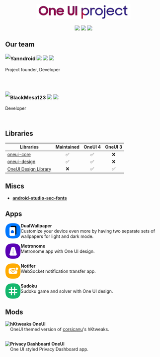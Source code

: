 <p align="center">
  <img src="https://raw.githubusercontent.com/OneUIProject/.github/main/profile/readme-res/logo.png" width=60%>
  <br><br>
  <a href="https://t.me/oneuiproject"><img src="https://img.shields.io/badge/Telegram-OneUI_Project-blue.svg?style=for-the-badge&logo=Telegram"/></a>
  <a href="https://mvnrepository.com/artifact/io.github.oneuiproject"><img src="https://img.shields.io/badge/Maven-OneUI_Project-C71A36.svg?style=for-the-badge&logo=apache"/></a> <a href="https://oneuiproject.github.io/"><img src="https://img.shields.io/badge/GitHub-Wiki-lightgrey.svg?style=for-the-badge&logo=GitHub"/></a>
</p>

## Our team
<a href="https://github.com/Yanndroid"><img align="left" src="https://images.weserv.nl/?url=avatars.githubusercontent.com/u/57589186?v=4&h=100&w=100&fit=cover&mask=circle"/></a>

### Yanndroid [<img src="https://avatars.githubusercontent.com/u/476675?s=200&v=4" height="30" />](https://paypal.me/YanndroidDev) [<img src="https://upload.wikimedia.org/wikipedia/commons/8/82/Telegram_logo.svg" height="30" />](https://t.me/yanndroid) [<img src="https://i.redd.it/snoovatar/avatars/1144c6a5-4319-4405-b719-3ff9483b2dcf.png" height="30" />](https://www.reddit.com/user/Yanndroid)
Project founder, Developer

<br clear="left"/>
<br>

<a href="https://github.com/BlackMesa123"><img align="left" src="https://images.weserv.nl/?url=avatars.githubusercontent.com/u/13062958?v=4&h=100&w=100&fit=cover&mask=circle"/></a>

### BlackMesa123 [<img src="https://upload.wikimedia.org/wikipedia/commons/8/82/Telegram_logo.svg" height="30" />](https://t.me/salvo_giangri) [<img src="https://charlottenc.gov/cats/PublishingImages/Reddit_Mark_OnWhite.png" height="30" />](https://www.reddit.com/user/Ovlas02)
Developer

<br clear="left"/>

## Libraries
|Libraries|Maintained|OneUI 4|OneUI 3|
|-|:-:|:-:|:-:|
|[oneui-core](https://github.com/OneUIProject/sesl)|:white_check_mark:|:white_check_mark:|:x:|
|[oneui-design](https://github.com/OneUIProject/oneui-design)|:white_check_mark:|:white_check_mark:|:x:|
|[OneUI Design Library](https://github.com/OneUIProject/OneUI-Design-Library)|:x:|:white_check_mark:|:white_check_mark:|

## Miscs
* [**android-studio-sec-fonts**](https://github.com/OneUIProject/android-studio-sec-fonts)

## Apps
<a href="https://github.com/Yanndroid/DualWallpaper"><img align="left" height="50" src="https://github.com/Yanndroid/DualWallpaper/blob/master/readme-res/icon.png"/></a>
**DualWallpaper**  
Customize your device even more by having two separate sets of wallpapers for light and dark mode.
<br clear="left"/>

<a href="https://github.com/Yanndroid/Metronome"><img align="left" height="50" src="https://github.com/Yanndroid/Metronome/blob/master/readme-res/icon.png"/></a>
**Metronome**  
Metronome app with One UI design.
<br clear="left"/>

<a href="https://github.com/Yanndroid/Notifer"><img align="left" height="50" src="https://github.com/Yanndroid/Notifer/raw/master/readme-res/icon.png"/></a>
**Notifer**  
WebSocket notification transfer app.
<br clear="left"/>

<a href="https://github.com/Yanndroid/Sudoku"><img align="left" height="50" src="https://github.com/Yanndroid/Sudoku/blob/master/readme-res/icon.png"/></a>
**Sudoku**  
Sudoku game and solver with One UI design.
<br clear="left"/>


## Mods
<a href="https://github.com/Yanndroid/hKtweaks-OneUI"><img align="left" height="50" src="https://github.com/Yanndroid/hKtweaks-OneUI/blob/master/readme-res/icon.png"/></a>
**hKtweaks OneUI**  
OneUI themed version of [corsicanu](https://github.com/corsicanu)'s hKtweaks.
<br clear="left"/>

<a href="https://github.com/BlackMesa123/PrivacyDashboard-OneUI"><img align="left" height="50" src="https://raw.githubusercontent.com/BlackMesa123/PrivacyDashboard-OneUI/main/app/src/main/res/mipmap-xxhdpi/ic_launcher.png"/></a>
**Privacy Dashboard OneUI**  
One UI styled Privacy Dashboard app.
<br clear="left"/>
